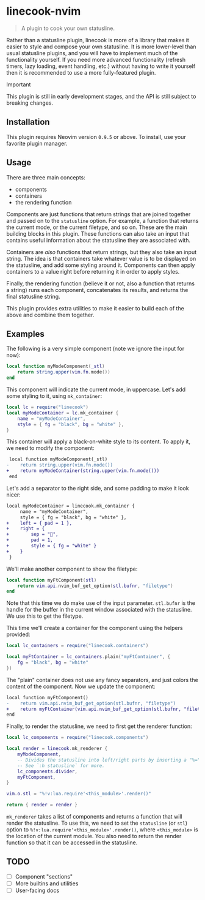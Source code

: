 # linecook-nvim

> A plugin to cook your own statusline.

Rather than a statusline plugin, linecook is more of a library that
makes it easier to style and compose your own statusline. It is more
lower-level than usual statusline plugins, and you will have to implement much
of the functionality yourself. If you need more advanced functionality (refresh
timers, lazy loading, event handling, etc.) without having to write it yourself
then it is recommended to use a more fully-featured plugin.

> [!IMPORTANT]
> This plugin is still in early development stages, and the API is still subject
> to breaking changes.

## Installation

This plugin requires Neovim version `0.9.5` or above. To install, use your
favorite plugin manager.

## Usage

There are three main concepts:
- components
- containers
- the rendering function

Components are just functions that return strings that are joined together and
passed on to the `statusline` option. For example, a function that returns the
current mode, or the current filetype, and so on. These are the main building
blocks in this plugin. These functions can also take an input that contains
useful information about the statusline they are associated with.

Containers are *also* functions that return strings, but they also take an
input string. The idea is that containers take whatever value is to be
displayed on the statusline, and add some styling around it. Components can
then apply containers to a value right before returning it in order to apply
styles.

Finally, the rendering function (believe it or not, also a function that
returns a string) runs each component, concatenates its results, and returns
the final statusline string.

This plugin provides extra utilities to make it easier to build each of the
above and combine them together.

## Examples

The following is a very simple component (note we ignore the input for now):
```lua
local function myModeComponent(_stl)
    return string.upper(vim.fn.mode())
end
```

This component will indicate the current mode, in uppercase. Let's add some
styling to it, using `mk_container`:
```lua
local lc = require("linecook")
local myModeContainer = lc.mk_container {
    name = "myModeContainer",
    style = { fg = "black", bg = "white" },
}
```

This container will apply a black-on-white style to its content. To apply it,
we need to modify the component:
```diff
 local function myModeComponent(_stl)
-    return string.upper(vim.fn.mode())
+    return myModeContainer(string.upper(vim.fn.mode()))
 end
```

Let's add a separator to the right side, and some padding to make it look nicer:
```diff
local myModeContainer = linecook.mk_container {
     name = "myModeContainer",
     style = { fg = "black", bg = "white" },
+    left = { pad = 1 },
+    right = {
+        sep = "",
+        pad = 1,
+        style = { fg = "white" }
+    }
 }
```

We'll make another component to show the filetype:
```lua
local function myFtComponent(stl)
    return vim.api.nvim_buf_get_option(stl.bufnr, "filetype")
end
```

Note that this time we do make use of the input parameter. `stl.bufnr` is the
handle for the buffer in the current window associated with the statusline. We
use this to get the filetype.

This time we'll create a container for the component using the helpers provided:
```lua
local lc_containers = require("linecook.containers")

local myFtContainer = lc_containers.plain("myFtContainer", {
    fg = "black", bg = "white"
})
```

The "plain" container does not use any fancy separators, and just colors the
content of the component. Now we update the component:
```diff
local function myFtComponent()
-    return vim.api.nvim_buf_get_option(stl.bufnr, "filetype")
+    return myFtContainer(vim.api.nvim_buf_get_option(stl.bufnr, "filetype"))
end
```

Finally, to render the statusline, we need to first get the renderer function:
```lua
local lc_components = require("linecook.components")

local render = linecook.mk_renderer {
    myModeComponent,
    -- Divides the statusline into left/right parts by inserting a "%="
    -- See `:h statusline` for more.
    lc_components.divider,
    myFtComponent,
}

vim.o.stl = "%!v:lua.require'<this_module>'.render()"

return { render = render }
```

`mk_renderer` takes a list of components and returns a function that will
render the statusline. To use this, we need to set the `statusline` (or `stl`)
option to `%!v:lua.require'<this_module>'.render()`, where `<this_module>` is
the location of the current module. You also need to return the render function
so that it can be accessed in the statusline.

## TODO

- [ ] Component "sections"
- [ ] More builtins and utilities
- [ ] User-facing docs
